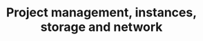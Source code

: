 ---
title: Project management, instances, storage and network
slug: public-cloud
excerpt: Using the Public Cloud with OVHcloud
order: 01
---
